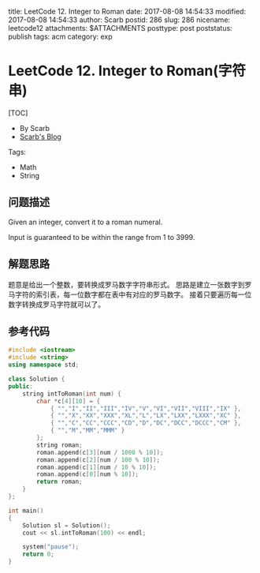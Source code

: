 title: LeetCode 12. Integer to Roman
date: 2017-08-08 14:54:33
modified: 2017-08-08 14:54:33
author: Scarb
postid: 286
slug: 286
nicename: leetcode12
attachments: $ATTACHMENTS
posttype: post
poststatus: publish
tags: acm
category: exp

# LeetCode 12. Integer to Roman(字符串)
[TOC]

- By Scarb
- [Scarb's Blog](http://47.106.131.90/blog/uploads)

Tags:

- Math
- String

## 问题描述

Given an integer, convert it to a roman numeral.

Input is guaranteed to be within the range from 1 to 3999.

## 解题思路

题意是给出一个整数，要转换成罗马数字字符串形式。
思路是建立一张数字到罗马字符的索引表，每一位数字都在表中有对应的罗马数字。
接着只要遍历每一位数字转换成罗马字符就可以了。

## 参考代码
```C++
#include <iostream>
#include <string>
using namespace std;

class Solution {
public:
	string intToRoman(int num) {
		char *c[4][10] = {
			{ "","I","II","III","IV","V","VI","VII","VIII","IX" },
			{ "","X","XX","XXX","XL","L","LX","LXX","LXXX","XC" },
			{ "","C","CC","CCC","CD","D","DC","DCC","DCCC","CM" },
			{ "","M","MM","MMM" }
		};
		string roman;
		roman.append(c[3][num / 1000 % 10]);
		roman.append(c[2][num / 100 % 10]);
		roman.append(c[1][num / 10 % 10]);
		roman.append(c[0][num % 10]);
		return roman;
	}
};

int main()
{
	Solution sl = Solution();
	cout << sl.intToRoman(100) << endl;

	system("pause");
	return 0;
}
```